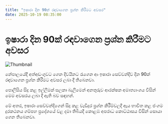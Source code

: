 ```yaml
---
title: "ඉෂාරා දින 90ක් රඳවාගෙන ප්‍රශ්න කිරීමට අවසර"
date: 2025-10-19 08:35:00
---
```


# ඉෂාරා දින 90ක් රඳවාගෙන ප්‍රශ්න කිරීමට අවසර

![Thumbnail](https://helakuru.sgp1.cdn.digitaloceanspaces.com/esana/images/lib/ishara-hji.jpg)

නේපාලයේදී අත්අඩංගුවට ගෙන දිවයිනට රැගෙන ආ ඉෂාරා සෙව්වන්දිව දින 90ක් රඳවාගෙන ප්‍රශ්න කිරීමට අවසර ලබා දී තිබෙනවා.

පොලීසිය සිදු කළ ඉල්ලීමක් සලකා බැලීමෙන් අනතුරුව ආරක්ෂක අමාත්‍යාංශය විසින් මෙම අවසරය ලබා දී ඇති බව සඳහන්.

මේ අතර, ඉෂාරා සෙව්වන්දිගෙන් සිදු කළ වැඩිදුර ප්‍රශ්න කිරීම්වලදී ඇය භාවිත කළ ජංගම දුරකථනය ගම්පහ ප්‍රදේශයේ වළ දමා තිබියදී කොළඹ අපරාධ කොට්ඨාසය විසින් සොයා ගෙන තිබෙනවා.

